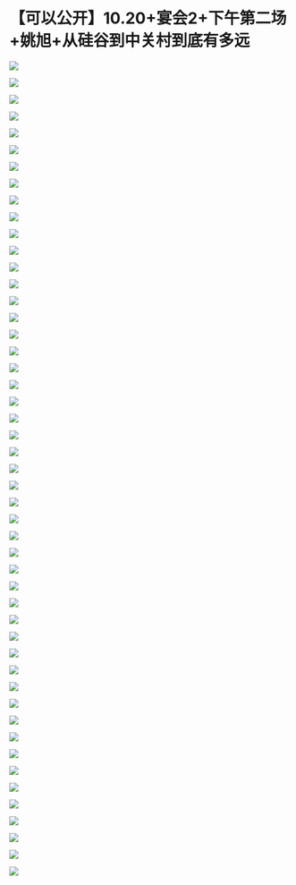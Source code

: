 # 【可以公开】10.20+宴会2+下午第二场+姚旭+从硅谷到中关村到底有多远

![](images\092627693kmrAoA\201905130926_4.png)

![](images\092627693kmrAoA\201905130926_5.png)

![](images\092627693kmrAoA\201905130926_6.png)

![](images\092627693kmrAoA\201905130926_7.png)

![](images\092627693kmrAoA\201905130926_8.png)

![](images\092627693kmrAoA\201905130926_9.png)

![](images\092627693kmrAoA\201905130926_10.png)

![](images\092627693kmrAoA\201905130926_11.png)

![](images\092627693kmrAoA\201905130926_12.png)

![](images\092627693kmrAoA\201905130926_13.png)

![](images\092627693kmrAoA\201905130926_14.png)

![](images\092627693kmrAoA\201905130926_15.png)

![](images\092627693kmrAoA\201905130926_16.png)

![](images\092627693kmrAoA\201905130926_17.png)

![](images\092627693kmrAoA\201905130926_18.png)

![](images\092627693kmrAoA\201905130926_19.png)

![](images\092627693kmrAoA\201905130926_20.png)

![](images\092627693kmrAoA\201905130926_21.png)

![](images\092627693kmrAoA\201905130926_22.png)

![](images\092627693kmrAoA\201905130926_23.png)

![](images\092627693kmrAoA\201905130926_24.png)

![](images\092627693kmrAoA\201905130926_25.png)

![](images\092627693kmrAoA\201905130926_26.png)

![](images\092627693kmrAoA\201905130926_27.png)

![](images\092627693kmrAoA\201905130926_28.png)

![](images\092627693kmrAoA\201905130926_29.png)

![](images\092627693kmrAoA\201905130926_30.png)

![](images\092627693kmrAoA\201905130926_31.png)

![](images\092627693kmrAoA\201905130926_32.png)

![](images\092627693kmrAoA\201905130926_33.png)

![](images\092627693kmrAoA\201905130926_34.png)

![](images\092627693kmrAoA\201905130926_35.png)

![](images\092627693kmrAoA\201905130926_36.png)

![](images\092627693kmrAoA\201905130926_37.png)

![](images\092627693kmrAoA\201905130926_38.png)

![](images\092627693kmrAoA\201905130926_39.png)

![](images\092627693kmrAoA\201905130926_40.png)

![](images\092627693kmrAoA\201905130926_41.png)

![](images\092627693kmrAoA\201905130926_42.png)

![](images\092627693kmrAoA\201905130926_43.png)

![](images\092627693kmrAoA\201905130926_44.png)

![](images\092627693kmrAoA\201905130926_45.png)

![](images\092627693kmrAoA\201905130926_46.png)

![](images\092627693kmrAoA\201905130926_47.png)

![](images\092627693kmrAoA\201905130926_48.png)

![](images\092627693kmrAoA\201905130926_49.png)

![](images\092627693kmrAoA\201905130926_50.png)

![](images\092627693kmrAoA\201905130926_51.png)

![](images\092627693kmrAoA\201905130926_52.png)

